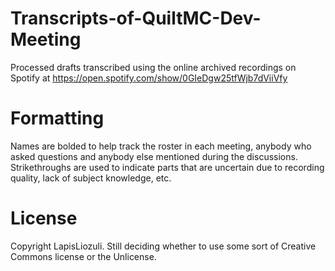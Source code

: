 # Transcripts-of-QuiltMC-Dev-Meeting
Processed drafts transcribed using the online archived recordings on Spotify at https://open.spotify.com/show/0GIeDgw25tfWjb7dViiVfy
# Formatting
Names are bolded to help track the roster in each meeting, anybody who asked questions and anybody else mentioned during the discussions. Strikethroughs are used to indicate parts that are uncertain due to recording quality, lack of subject knowledge, etc.
# License
Copyright LapisLiozuli. Still deciding whether to use some sort of Creative Commons license or the Unlicense.
